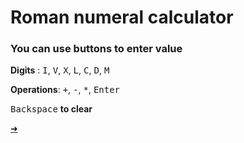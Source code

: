 # Roman numeral calculator

### You can use buttons to enter value

**Digits** : <kbd>I</kbd>, <kbd>V</kbd>, <kbd>X</kbd>, <kbd>L</kbd>, <kbd>C</kbd>, <kbd>D</kbd>, <kbd>M</kbd>

**Operations**: <kbd>+</kbd>, <kbd>-</kbd>, <kbd>*</kbd>, <kbd>Enter</kbd>

<kbd>Backspace</kbd> **to clear**

[➜](https://romanzhh.github.io/roman-calculator/)
